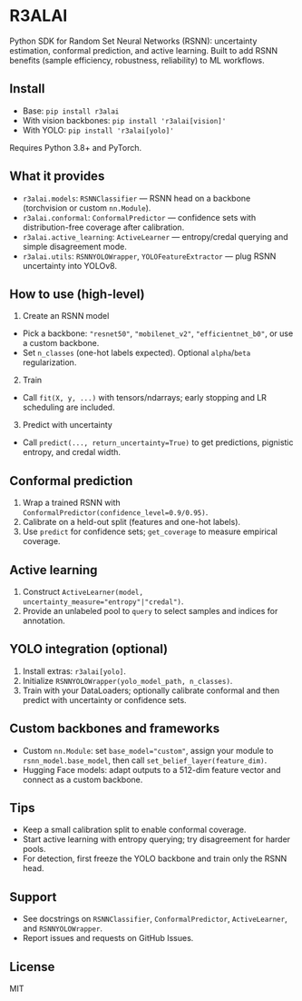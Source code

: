 # R3ALAI

Python SDK for Random Set Neural Networks (RSNN): uncertainty estimation, conformal prediction, and active learning. Built to add RSNN benefits (sample efficiency, robustness, reliability) to ML workflows.

## Install
- Base: `pip install r3alai`
- With vision backbones: `pip install 'r3alai[vision]'`
- With YOLO: `pip install 'r3alai[yolo]'`

Requires Python 3.8+ and PyTorch.

## What it provides
- `r3alai.models`: `RSNNClassifier` — RSNN head on a backbone (torchvision or custom `nn.Module`).
- `r3alai.conformal`: `ConformalPredictor` — confidence sets with distribution-free coverage after calibration.
- `r3alai.active_learning`: `ActiveLearner` — entropy/credal querying and simple disagreement mode.
- `r3alai.utils`: `RSNNYOLOWrapper`, `YOLOFeatureExtractor` — plug RSNN uncertainty into YOLOv8.

## How to use (high-level)
1) Create an RSNN model
- Pick a backbone: `"resnet50"`, `"mobilenet_v2"`, `"efficientnet_b0"`, or use a custom backbone.
- Set `n_classes` (one-hot labels expected). Optional `alpha`/`beta` regularization.

2) Train
- Call `fit(X, y, ...)` with tensors/ndarrays; early stopping and LR scheduling are included.

3) Predict with uncertainty
- Call `predict(..., return_uncertainty=True)` to get predictions, pignistic entropy, and credal width.

## Conformal prediction
1) Wrap a trained RSNN with `ConformalPredictor(confidence_level=0.9/0.95)`.
2) Calibrate on a held-out split (features and one-hot labels).
3) Use `predict` for confidence sets; `get_coverage` to measure empirical coverage.

## Active learning
1) Construct `ActiveLearner(model, uncertainty_measure="entropy"|"credal")`.
2) Provide an unlabeled pool to `query` to select samples and indices for annotation.

## YOLO integration (optional)
1) Install extras: `r3alai[yolo]`.
2) Initialize `RSNNYOLOWrapper(yolo_model_path, n_classes)`.
3) Train with your DataLoaders; optionally calibrate conformal and then predict with uncertainty or confidence sets.

## Custom backbones and frameworks
- Custom `nn.Module`: set `base_model="custom"`, assign your module to `rsnn_model.base_model`, then call `set_belief_layer(feature_dim)`.
- Hugging Face models: adapt outputs to a 512-dim feature vector and connect as a custom backbone.

## Tips
- Keep a small calibration split to enable conformal coverage.
- Start active learning with entropy querying; try disagreement for harder pools.
- For detection, first freeze the YOLO backbone and train only the RSNN head.

## Support
- See docstrings on `RSNNClassifier`, `ConformalPredictor`, `ActiveLearner`, and `RSNNYOLOWrapper`.
- Report issues and requests on GitHub Issues.

## License
MIT